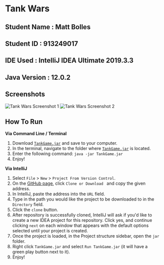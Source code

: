 # Tank Wars

## Student Name  : Matt Bolles
## Student ID    : 913249017
## IDE Used      : IntelliJ IDEA Ultimate 2019.3.3
## Java Version  : 12.0.2

## Screenshots
![Tank Wars Screenshot 1](http://www.mattrbolles.com/files/TankWars1.png)
![Tank Wars Screenshot 2](http://www.mattrbolles.com/files/TankWars2.png)

## How To Run

**Via Command Line / Terminal**
1. Download [`TankGame.jar`](jar/TankGame.jar) and save to your computer.
2. In the terminal, navigate to the folder where [`TankGame.jar`](jar/TankGame.jar) is located.
3. Enter the following command:
```java -jar TankGame.jar```
4. Enjoy!

**Via IntelliJ**
1. Select `File` > `New` > `Project From Version Control`.
2. On the [GitHub page](https://github.com/csc413-01-spring2020/csc413-tankgame-mattbolles), click `Clone or Download
` and copy the given address.
3. In IntelliJ, paste the address into the `URL` field.
4. Type in the path you would like the project to be downloaded to in the `Directory` field.
5. Click the `clone` button.
6. After repository is successfully cloned, IntelliJ will ask if you'd like to create a new IDEA project for this
 repository. Click yes, and continue clicking `next` on each window that appears with the default options selected
  until your project is created.
7. Once the project is loaded, in the Project structure sidebar, open the `jar` folder.
8. Right click `TankGame.jar` and select `Run TankGame.jar` (it will have a green play button next to it).
9. Enjoy!



